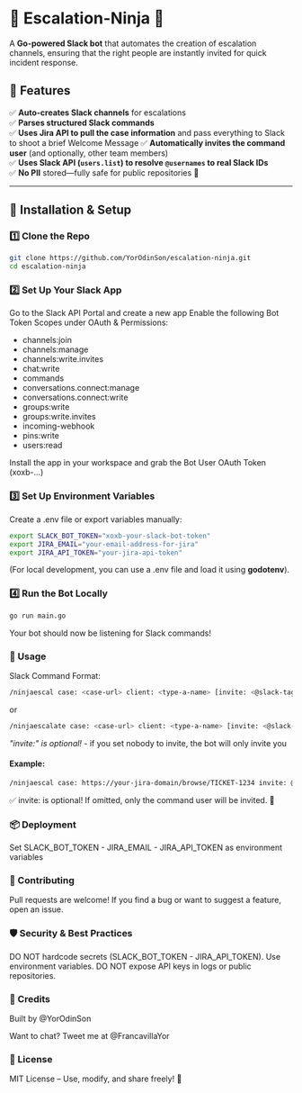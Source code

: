 # 🥷 Escalation-Ninja 🥷

A **Go-powered Slack bot** that automates the creation of escalation channels, ensuring that the right people are instantly invited for quick incident response.  

## 📌 Features  

✅ **Auto-creates Slack channels** for escalations  
✅ **Parses structured Slack commands**  
✅ **Uses Jira API to pull the case information** and pass everything to Slack to shoot a brief Welcome Message 
✅ **Automatically invites the command user** (and optionally, other team members)  
✅ **Uses Slack API (`users.list`) to resolve `@usernames` to real Slack IDs**  
✅ **No PII** stored—fully safe for public repositories 🎉  

---

## 🔧 Installation & Setup  

### 1️⃣ **Clone the Repo**  

```bash
git clone https://github.com/YorOdinSon/escalation-ninja.git
cd escalation-ninja
```

### 2️⃣ **Set Up Your Slack App**

Go to the Slack API Portal and create a new app
Enable the following Bot Token Scopes under OAuth & Permissions:

* channels:join
* channels:manage
* channels:write.invites
* chat:write
* commands
* conversations.connect:manage
* conversations.connect:write
* groups:write
* groups:write.invites
* incoming-webhook
* pins:write
* users:read

Install the app in your workspace and grab the Bot User OAuth Token (xoxb-...)

### 3️⃣ **Set Up Environment Variables**

Create a .env file or export variables manually:

```bash
export SLACK_BOT_TOKEN="xoxb-your-slack-bot-token"
export JIRA_EMAIL="your-email-address-for-jira"
export JIRA_API_TOKEN="your-jira-api-token"
```
(For local development, you can use a .env file and load it using **godotenv**).

### 4️⃣ Run the Bot Locally

```bash
go run main.go
```
Your bot should now be listening for Slack commands!

### 🚀 Usage
Slack Command Format:

```bash
/ninjaescal case: <case-url> client: <type-a-name> [invite: <@slack-tag> ...]
```
or
```bash
/ninjaescalate case: <case-url> client: <type-a-name> [invite: <@slack-tag> ...]
```
_"invite:" is optional!_ - if you set nobody to invite, the bot will only invite you

#### Example:

```bash
/ninjaescal case: https://your-jira-domain/browse/TICKET-1234 invite: @alice @bob
```
✅ invite: is optional! If omitted, only the command user will be invited. 🥷

### 📦 Deployment

Set SLACK_BOT_TOKEN - JIRA_EMAIL - JIRA_API_TOKEN as environment variables

### 🤝 Contributing

Pull requests are welcome! If you find a bug or want to suggest a feature, open an issue.

### 🛡️ Security & Best Practices

DO NOT hardcode secrets (SLACK_BOT_TOKEN - JIRA_API_TOKEN). Use environment variables.
DO NOT expose API keys in logs or public repositories.

### 🎉 Credits

Built by @YorOdinSon

Want to chat? Tweet me at @FrancavillaYor

### 📜 License
MIT License – Use, modify, and share freely! 🚀